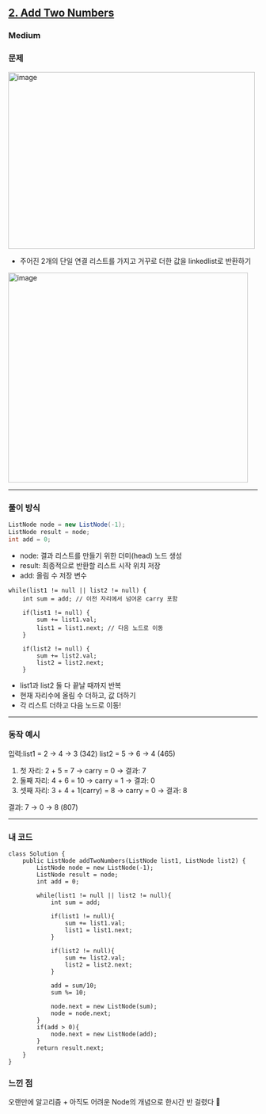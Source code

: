 <h2><a href="https://leetcode.com/problems/add-two-numbers/">2. Add Two Numbers</a></h2><h3>Medium</h3> 

### 문제

<img width="498" height="357" alt="image" src="https://github.com/user-attachments/assets/7ca14b71-fb3a-480e-85c6-2438a37ed9a1" />

- 주어진 2개의 단일 연결 리스트를 가지고 거꾸로 더한 값을 linkedlist로 반환하기

<img width="484" height="424" alt="image" src="https://github.com/user-attachments/assets/e98141b9-0837-41e1-aa15-00f68ff8ae2d" />

---

### 풀이 방식
```java
ListNode node = new ListNode(-1);
ListNode result = node;
int add = 0;
```
- node: 결과 리스트를 만들기 위한 더미(head) 노드 생성
- result: 최종적으로 반환할 리스트 시작 위치 저장
- add: 올림 수 저장 변수

```
while(list1 != null || list2 != null) {
    int sum = add; // 이전 자리에서 넘어온 carry 포함
    
    if(list1 != null) {
        sum += list1.val;
        list1 = list1.next; // 다음 노드로 이동
    }
    
    if(list2 != null) {
        sum += list2.val;
        list2 = list2.next;
    }
```
- list1과 list2 둘 다 끝날 때까지 반복
- 현재 자리수에 올림 수 더하고, 값 더하기
- 각 리스트 더하고 다음 노드로 이동!

---

### 동작 예시

입력:list1 = 2 → 4 → 3 (342)
list2 = 5 → 6 → 4 (465)
1.	첫 자리: 2 + 5 = 7 → carry = 0 → 결과: 7
2.	둘째 자리: 4 + 6 = 10 → carry = 1 → 결과: 0
3.	셋째 자리: 3 + 4 + 1(carry) = 8 → carry = 0 → 결과: 8

결과: 7 → 0 → 8 (807)

---

### 내 코드
```
class Solution {
    public ListNode addTwoNumbers(ListNode list1, ListNode list2) {
        ListNode node = new ListNode(-1);
        ListNode result = node;
        int add = 0;

        while(list1 != null || list2 != null){
            int sum = add;

            if(list1 != null){
                sum += list1.val;
                list1 = list1.next;
            }
            
            if(list2 != null){
                sum += list2.val;
                list2 = list2.next;
            }

            add = sum/10;
            sum %= 10;

            node.next = new ListNode(sum);
            node = node.next;
        }
        if(add > 0){
            node.next = new ListNode(add);
        }
        return result.next;
    }
}
```

### 느낀 점 
오랜만에 알고리즘 + 아직도 어려운 Node의 개념으로 한시간 반 걸렸다 🥲 
